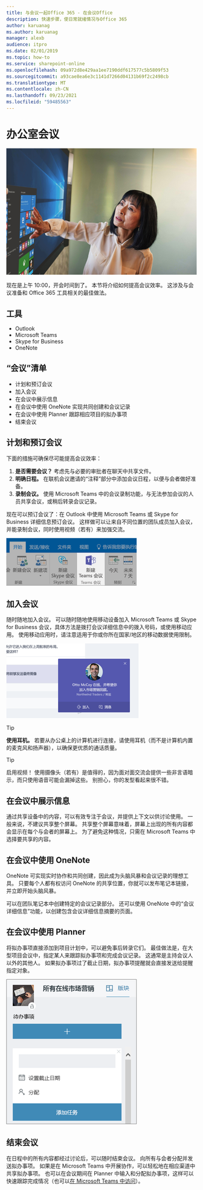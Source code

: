 ```yaml
---
title: 与会议一起Office 365 - 在会议Office
description: 快速步骤，使日常就绪情况与Office 365
author: karuanag
ms.author: karuanag
manager: alexb
audience: itpro
ms.date: 02/01/2019
ms.topic: how-to
ms.service: sharepoint-online
ms.openlocfilehash: 09a972d8e429aa1ee7190ddf617577c5b5809f53
ms.sourcegitcommit: a93cae8ea6e3c1141d7266d04131b69f2c2498cb
ms.translationtype: MT
ms.contentlocale: zh-CN
ms.lasthandoff: 09/23/2021
ms.locfileid: "59485563"
---
```

# <a name="meeting-at-the-office"></a>办公室会议

![“协作”视觉图像](media/ditl_meeting.png)

现在是上午 10:00，开会时间到了。 本节将介绍如何提高会议效率。  这涉及与会议准备和 Office 365 工具相关的最佳做法。  

## <a name="tools"></a>工具
- Outlook
- Microsoft Teams
- Skype for Business
- OneNote

## <a name="checklist-for-your-meeting"></a>“会议”清单
- 计划和预订会议
- 加入会议
- 在会议中展示信息
- 在会议中使用 OneNote 实现共同创建和会议记录
- 在会议中使用 Planner 跟踪相应项目的拟办事项
- 结束会议
 
## <a name="plan-and-book-your-meeting"></a>计划和预订会议
下面的措施可确保尽可能提高会议效率：

1. **是否需要会议？** 考虑先与必要的审批者在聊天中共享文件。  
1. **明确日程。**  在联机会议邀请的“注释”部分中添加会议日程，以便与会者做好准备。
1. **录制会议。** 使用 Microsoft Teams 中的会议录制功能，与无法参加会议的人员共享会议，或稍后转录会议记录。  

现在可以预订会议了：在 Outlook 中使用 Microsoft Teams 或 Skype for Business 详细信息预订会议。 这样做可以让来自不同位置的团队成员加入会议，并能录制会议，同时使用视频（若有）来加强交流。 

![Outlook 中的 Teams ](media/ditl_teamsoutlook.png)

## <a name="join-a-meeting"></a>加入会议
随时随地加入会议。 可以随时随地使用移动设备加入 Microsoft Teams 或 Skype for Business 会议，具体方法是拨打会议详细信息中的拨入号码，或使用移动应用。 使用移动应用时，请注意适用于你或你所在国家/地区的移动数据使用限制。

![Teams 会议加入通知](media/ditl_teamsjoin.png)

> [!TIP]
> **使用耳机。** 若要从办公桌上的计算机进行连接，请使用耳机（而不是计算机内置的麦克风和扬声器），以确保更优质的通话质量。

> [!TIP]
> 启用视频！ 使用摄像头（若有）是值得的，因为面对面交流会提供一些非言语暗示，而只使用语音可能会漏掉这些。 别担心，你的发型看起来很不错。 

## <a name="present-information-in-a-meeting"></a>在会议中展示信息
通过共享设备中的内容，可以有效专注于会议，并提供上下文以供讨论使用。 一般来说，不建议共享整个屏幕。 共享整个屏幕意味着，屏幕上出现的所有内容都会显示在每个与会者的屏幕上。 为了避免这种情况，只需在 Microsoft Teams 中选择要共享的内容。 

## <a name="use-onenote-in-a-meeting"></a>在会议中使用 OneNote
OneNote 可实现实时协作和共同创建，因此成为头脑风暴和会议记录的理想工具。 只要每个人都有权访问 OneNote 的共享位置，你就可以发布笔记本链接，并立即开始头脑风暴。

可以在团队笔记本中创建特定的会议记录部分。 还可以使用 OneNote 中的“会议详细信息”功能，以创建包含会议详细信息摘要的页面。

## <a name="use-planner-in-a-meeting"></a>在会议中使用 Planner
将拟办事项直接添加到项目计划中，可以避免事后转录它们。 最佳做法是，在大型项目会议中，指定某人来跟踪拟办事项和完成会议记录。 这通常是主持会议人以外的其他人。 如果拟办事项过了截止日期，拟办事项提醒就会直接发送给提醒指定对象。 

![Planner 任务](media/ditl_task.png)

## <a name="end-a-meeting"></a>结束会议
在日程中的所有内容都经过讨论后，可以随时结束会议。 向所有与会者分配并发送拟办事项。 如果是在 Microsoft Teams 中开展协作，可以轻松地在相应渠道中共享拟办事项。 也可以在会议期间在 Planner 中输入和分配拟办事项，这样可以快速跟踪完成情况（也可以[在 Microsoft Teams 中访问](https://support.office.com/article/use-planner-in-microsoft-teams-62798a9f-e8f7-4722-a700-27dd28a06ee0)）。 

